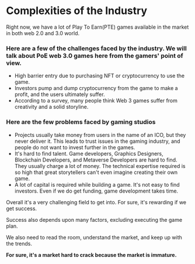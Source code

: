 # Complexities of the Industry

Right now, we have a lot of Play To Earn(PTE) games available in the market in both web 2.0 and 3.0 world.

### Here are a few of the challenges faced by the industry. We will talk about PoE web 3.0 games here from the gamers' point of view.

* High barrier entry due to purchasing NFT or cryptocurrency to use the game.
* Investors pump and dump cryptocurrency from the game to make a profit, and the users ultimately suffer.
* According to a survey, many people think Web 3 games suffer from creativity and a solid storyline.

### Here are the few problems faced by gaming studios

* Projects usually take money from users in the name of an ICO, but they never deliver it. This leads to trust issues in the gaming industry, and people do not want to invest further in the games.
* It's hard to find talent. Game developers, Graphics Designers, Blockchain Developers, and Metaverse Developers are hard to find. They usually charge a lot of money. The technical expertise required is so high that great storytellers can't even imagine creating their own game.
* A lot of capital is required while building a game. It's not easy to find investors. Even if we do get funding, game development takes time.

Overall it's a very challenging field to get into. For sure, it's rewarding if we get success.

Success also depends upon many factors, excluding executing the game plan.

We also need to read the room, understand the market, and keep up with the trends.

**For sure, it's a market hard to crack because the market is immature.**
